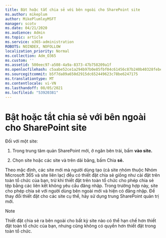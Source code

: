 ```yaml
---
title: Bật hoặc tắt chia sẻ với bên ngoài cho SharePoint site
ms.author: mikeplum
author: MikePlumleyMSFT
manager: scotv
ms.date: 04/21/2020
ms.audience: Admin
ms.topic: article
ms.service: o365-administration
ROBOTS: NOINDEX, NOFOLLOW
localization_priority: Normal
ms.collection: Adm_O365
ms.custom: ''
ms.assetid: 500eec97-a508-4a9a-8373-47b758209a1f
ms.openlocfilehash: c5aabe52ce1a294b97b0e85fbf04c61456c87b240b40328febe1634aad1a17c6
ms.sourcegitcommit: b5f7da89a650d2915dc652449623c78be6247175
ms.translationtype: MT
ms.contentlocale: vi-VN
ms.lasthandoff: 08/05/2021
ms.locfileid: "53920381"
---
```

# <a name="turn-external-sharing-on-or-off-for-a-sharepoint-site"></a>Bật hoặc tắt chia sẻ với bên ngoài cho SharePoint site

Đối với một site:
  
1. Trong trung tâm quản SharePoint mới, ở ngăn bên trái, bấm **vào site.**
    
2. Chọn site hoặc các site và trên dải băng, bấm Chia **sẻ.**
    
Theo mặc định, các site mới mà người dùng tạo (cả site nhóm thuộc Nhóm Microsoft 365 và site liên lạc) đều có thiết đặt chia sẻ giống như cài đặt trên toàn tổ chức của bạn, trừ khi thiết đặt trên toàn tổ chức cho phép chia sẻ tệp bằng các liên kết không yêu cầu đăng nhập. Trong trường hợp này, site cho phép chia sẻ với người dùng bên ngoài mới và hiện có đăng nhập. Để thay đổi thiết đặt cho các site cụ thể, hãy sử dụng trung SharePoint quản trị mới.
  
> [!NOTE]
> Thiết đặt chia sẻ ra bên ngoài cho bất kỳ site nào có thể hạn chế hơn thiết đặt toàn tổ chức của bạn, nhưng cũng không có quyền hơn thiết đặt trong toàn tổ chức. 
  

